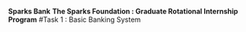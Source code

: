 **Sparks Bank**
**The Sparks Foundation : Graduate Rotational Internship Program**
 #Task 1 : Basic Banking System
